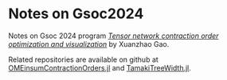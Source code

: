 # Notes on Gsoc2024

Notes on Gsoc 2024 program [*Tensor network contraction order optimization and visualization*](https://summerofcode.withgoogle.com/programs/2024/projects/B8qSy9dO) by Xuanzhao Gao.

Related repositories are available on github at [OMEinsumContractionOrders.jl](https://github.com/TensorBFS/OMEinsumContractionOrders.jl) and [TamakiTreeWidth.jl](https://github.com/ArrogantGao/TamakiTreeWidth.jl).